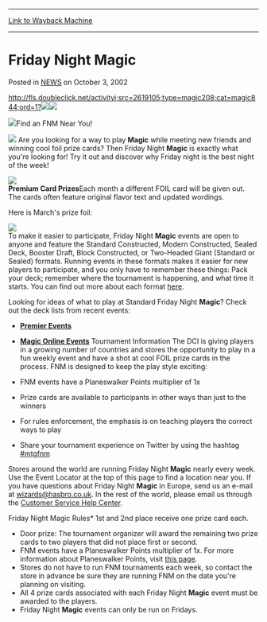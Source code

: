 
---
[Link to Wayback Machine](https://web.archive.org/web/20220121042053/https://magic.wizards.com/en/articles/archive/friday-night-magic-2002-10-03)

[_metadata_:description]:- "Find an FNM Near You! Are you looking for a way to play Magic while meeting new friends and winning cool foil prize cards? Then Friday Night Magic is exactly what you're looking for! Try it out and discover why Friday night is the best night of the week! Premium Card PrizesEach month a different FOIL card will be given out."
[_metadata_:generator]:- "Drupal 7 (http://drupal.org)"
[_metadata_:node]:- "185516"
[_metadata_:publish_date]:- "2002-10-03"
[_metadata_:source]:- "div-main-content"
[_metadata_:title]:- "Friday Night Magic"
[_metadata_:wayback_capture_timestamp]:- "2022-01-21 04:20:53"
[_metadata_:wayback_raw_url]:- "https://web.archive.org/web/20220121042053id_/https://magic.wizards.com/en/articles/archive/friday-night-magic-2002-10-03"
[_metadata_:wayback_url]:- "https://magic.wizards.com/en/articles/archive/friday-night-magic-2002-10-03"
---


Friday Night Magic
==================



 Posted in [NEWS](/en/articles)
 on October 3, 2002 










<http://fls.doubleclick.net/activityi;src=2619105;type=magic208;cat=magic844;ord=1?>![](https://media.wizards.com/images/magic/daily/events/fnm/EN_M14_FNMHeader_Left.jpg)![](https://media.wizards.com/images/magic/daily/ads/FNM2014/M14_FNMHeader_Right_March.jpg)  
  
  
  
  
  
  
  
  
  
  
  
  
  
  
![](https://media.wizards.com/legacy/mtg/images/widgets/storelocator/fnm.png)Find an FNM Near You!

![](https://media.wizards.com/legacy/mtg/images/widgets/storelocator/en_largestorelocatorgobutton_static.png) Are you looking for a way to play **Magic**  while meeting new friends and winning cool foil prize cards? Then Friday Night **Magic**  is exactly what you're looking for! Try it out and discover why Friday night is the best night of the week! 

  
[![](https://media.wizards.com/legacy//mtg/images/daily/events/fnm/en_fnm_d14ad.jpg)](/Magic/digital/duelsoftheplaneswalkers.aspx)  
**Premium Card Prizes**Each month a different FOIL card will be given out. The cards often feature original flavor text and updated wordings.

Here is March's prize foil:

![](https://media.wizards.com/images/magic/daily/ads/FNM2014/Cards/EN_FNM_Card_March.jpg)  
 To make it easier to participate, Friday Night **Magic**  events are open to anyone and feature the Standard Constructed, Modern Constructed, Sealed Deck, Booster Draft, Block Constructed, or Two-Headed Giant (Standard or Sealed) formats. Running events in these formats makes it easier for new players to participate, and you only have to remember these things: Pack your deck; remember where the tournament is happening, and what time it starts. You can find out more about each format [here](/Magic/TCG/Resources.aspx?x=mtg/tcg/resources/formats-sanctioned). 

 Looking for ideas of what to play at Standard Friday Night **Magic**? Check out the deck lists from recent events: 

* [**Premier Events**](/Magic/magazine/events.aspx?x=mtg/daily/eventcoverage/decklists)
* [**Magic Online Events**](/Magic/Digital/MagicOnline.aspx?x=mtg/digital/magiconline/newsandupdate)
Tournament Information
The DCI is giving players in a growing number of countries and stores the opportunity to play in a fun weekly event and have a shot at cool FOIL prize cards in the process. FNM is designed to keep the play style exciting: 

* FNM events have a Planeswalker Points multiplier of 1x
* Prize cards are available to participants in other ways than just to the winners
* For rules enforcement, the emphasis is on teaching players the correct ways to play
* Share your tournament experience on Twitter by using the hashtag [#mtgfnm](http://twitter.com/#!/search/%23mtgfnm)

 Stores around the world are running Friday Night **Magic** nearly every week. Use the Event Locator at the top of this page to find a location near you. If you have questions about Friday Night **Magic** in Europe, send us an e-mail at wizards@hasbro.co.uk. In the rest of the world, please email us through the [Customer Service Help Center](http://archive.wizards.com/customerservice). 

Friday Night Magic Rules* 1st and 2nd place receive one prize card each.
* Door prize: The tournament organizer will award the remaining two prize cards to two players that did not place first or second.
* FNM events have a Planeswalker Points multiplier of 1x. For more information about Planeswalker Points, visit [this page](http://archive.wizards.com/Magic/PlaneswalkerPoints/Information).
* Stores do not have to run FNM tournaments each week, so contact the store in advance be sure they are running FNM on the date you're planning on visiting.
* All 4 prize cards associated with each Friday Night **Magic** event must be awarded to the players.
* Friday Night **Magic** events can only be run on Fridays.







